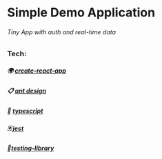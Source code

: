 # Simple Demo Application

###### Tiny App with auth and real-time data

### Tech:

##### 🌍 [create-react-app](https://breakdance.github.io/breakdance/)

##### 📋 [ant design](https://ant.design/)

##### 🤞 [typescript](https://www.typescriptlang.org/)

##### 🃏 [jest](https://jestjs.io/)

##### 🐐[testing-library](https://testing-library.com/)

